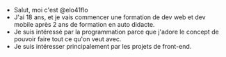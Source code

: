 -  Salut, moi c'est @elo41flo
- J'ai 18 ans, et je vais commencer une formation de dev web et dev mobile après 2 ans de formation en auto didacte.
-  Je suis intéressé par la programmation parce que j'adore le concept de pouvoir faire tout ce qu'on veut avec.
-  Je suis intéresser principalement par les projets de front-end.
